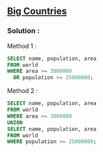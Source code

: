 ## [Big Countries](https://leetcode.com/problems/big-countries)

### Solution :

Method 1 :
```sql
SELECT name, population, area
FROM world
WHERE area >= 3000000
  OR population >= 25000000;
```

Method 2 :
```sql
SELECT name, population, area
FROM world
WHERE area >= 3000000
UNION
SELECT name, population, area
FROM world
WHERE population >= 25000000;
```
